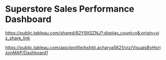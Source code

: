 # Superstore Sales Performance Dashboard

https://public.tableau.com/shared/82Y9XSZNJ?:display_count=n&:origin=viz_share_link

https://public.tableau.com/app/profile/kshitij.acharya5621/viz/VisualsByHorizonMAP/Dashboard1
